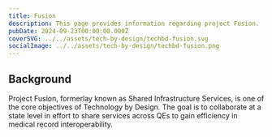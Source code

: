 ```yaml
---
title: Fusion
description: This page provides information regarding project Fusion.
pubDate: 2024-09-23T00:00:00.000Z
coverSVG: ../../assets/tech-by-design/techbd-fusion.svg
socialImage: ../../assets/tech-by-design/techbd-fusion.png
---
```


## Background

Project Fusion, formerlay known as Shared Infrastructure Services, is one of the core objectives of Technology by Design. The goal is to collaborate at a state level in effort to share services across QEs to gain efficiency in medical record interoperability.
